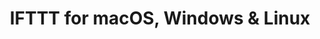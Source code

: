 ---
name: IFTTT
url: 'https://ifttt.com'
category: Productivity
title: 'IFTTT for macOS, Windows & Linux'
key: ifttt

---